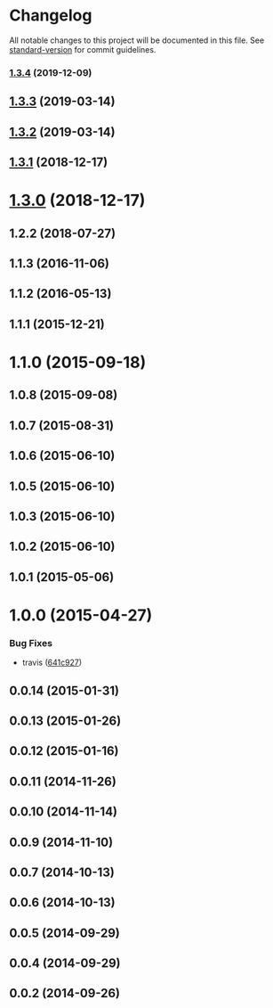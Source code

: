 # Changelog

All notable changes to this project will be documented in this file. See [standard-version](https://github.com/conventional-changelog/standard-version) for commit guidelines.

### [1.3.4](https://github.com/lexich/webpcss/compare/v1.3.3...v1.3.4) (2019-12-09)

<a name="1.3.3"></a>
## [1.3.3](https://github.com/lexich/webpcss/compare/v1.3.2...v1.3.3) (2019-03-14)



<a name="1.3.2"></a>
## [1.3.2](https://github.com/lexich/webpcss/compare/v1.3.1...v1.3.2) (2019-03-14)



<a name="1.3.1"></a>
## [1.3.1](https://github.com/lexich/webpcss/compare/v1.3.0...v1.3.1) (2018-12-17)



<a name="1.3.0"></a>
# [1.3.0](https://github.com/lexich/webpcss/compare/v1.2.2...v1.3.0) (2018-12-17)



<a name="1.2.2"></a>
## 1.2.2 (2018-07-27)



<a name="1.1.3"></a>
## 1.1.3 (2016-11-06)



<a name="1.1.2"></a>
## 1.1.2 (2016-05-13)



<a name="1.1.1"></a>
## 1.1.1 (2015-12-21)



<a name="1.1.0"></a>
# 1.1.0 (2015-09-18)



<a name="1.0.8"></a>
## 1.0.8 (2015-09-08)



<a name="1.0.7"></a>
## 1.0.7 (2015-08-31)



<a name="1.0.6"></a>
## 1.0.6 (2015-06-10)



<a name="1.0.5"></a>
## 1.0.5 (2015-06-10)



<a name="1.0.3"></a>
## 1.0.3 (2015-06-10)



<a name="1.0.2"></a>
## 1.0.2 (2015-06-10)



<a name="1.0.1"></a>
## 1.0.1 (2015-05-06)



<a name="1.0.0"></a>
# 1.0.0 (2015-04-27)


### Bug Fixes

* travis ([641c927](https://github.com/lexich/webpcss/commit/641c927))



<a name="0.0.14"></a>
## 0.0.14 (2015-01-31)



<a name="0.0.13"></a>
## 0.0.13 (2015-01-26)



<a name="0.0.12"></a>
## 0.0.12 (2015-01-16)



<a name="0.0.11"></a>
## 0.0.11 (2014-11-26)



<a name="0.0.10"></a>
## 0.0.10 (2014-11-14)



<a name="0.0.9"></a>
## 0.0.9 (2014-11-10)



<a name="0.0.7"></a>
## 0.0.7 (2014-10-13)



<a name="0.0.6"></a>
## 0.0.6 (2014-10-13)



<a name="0.0.5"></a>
## 0.0.5 (2014-09-29)



<a name="0.0.4"></a>
## 0.0.4 (2014-09-29)



<a name="0.0.2"></a>
## 0.0.2 (2014-09-26)
